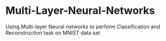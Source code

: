 # Multi-Layer-Neural-Networks
Using Multi-layer Neural networks to perform Classification and Reconstruction task on MNIST data set
